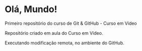 # Olá, Mundo!
 Primeiro repositório do curso de Git & GitHub - Curso em Vídeo

 Repositório criado em aula do Curso em Vídeo. 
 
 Executando modificação remota, no ambiente do GitHub.
